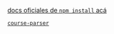 

[docs oficiales de `npm install` acá](https://docs.npmjs.com/cli/install)

[`course-parser`](https://github.com/Laboratoria/course-parser)

